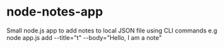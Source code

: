 # node-notes-app
Small node.js app to add notes to local JSON file using CLI commands 
e.g node app.js add --title="t" --body="Hello, I am a note"
